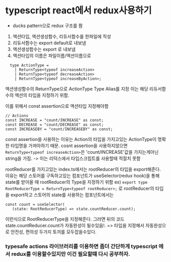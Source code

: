 # typescript react에서 redux사용하기

- ducks pattern으로 redux 구조를 짬
1. 액션타입, 액션생성함수, 리듀서함수를 한파일에 작성
2. 리듀서함수는 export default로 내보냄
3. 액션생성함수는 export 로 내보냄
4. 액션타입의 이름은 파일이름/액션이름으로

```
  type ActionType =
    | ReturnType<typeof increaseAction>
    | ReturnType<typeof decreaseAction>
    | ReturnType<typeof increaseByAction>;
```

  액션생성함수의 ReturnType으로 ActionType Type Alias를 지정
  이는 해당 리듀서함수의 액션의 타입을 지정하기 위함.
  
  이를 위해서 const assertion으로 액션타입 지정해야함
  ```
  // Actions
const INCREASE = "count/INCREASE" as const;
const DECREASE = "count/DECREASE" as const;
const INCREASEBY = "count/INCREASEBY" as const;
```

const assertion을 사용하는 이유는 Action의 타입을 가지고있는 ActionType이 명확한 타입명을 가져아하기 때문.
cosnt assertion을 사용하지않으면 ```ReturnType<typeof increaseAction>```은 'count/INCREASE'값을 가지는게아닌 string을 가짐. -> 이는 리덕스에서 타입스크립트를 사용할때 적절치 못함
  
 
rootReducer를 가지고있는 index.ts에서는 rootReducer의 타입을 export해준다. 이유는
해당 스토어를 구독하고있는 컴포넌트가 useSelector(redux hook)을 통해 state를 받아올 때 rootReducer의 Type을 지정하기 위함
ex) ```export type RootReducerType = ReturnType<typeof rootReducer>;``` 로 rootReducer의 타입을 export하고
  스토어의 state를 사용하는 컴포넌트에서는
 ``` 
 const count = useSelector(
    (state: RootReducerType) => state.countReducer.count);
```
  이런식으로 RootReducerType을 지정해준다.
  그러면 뒤의 코드 state.countReducer.count가 자동완성이 될수있음!.
  => 타입을 지정해서 자동완성으로 안전성, 편의성 두가지 토끼를 모두잡을수있다.
  
  
  
  ### typesafe actions 라이브러리를 이용하면 좀더 간단하게 typescript 에서 redux를 이용할수있지만 이건 필요할떄 다시 공부하자.

